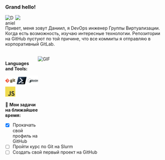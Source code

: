 ### Grand hello!

<img src="https://media.giphy.com/media/hvRJCLFzcasrR4ia7z/giphy.gif" width="32px" width="32px"> <a href="https://t.me/QutePoet"><img align="left" alt="Daniel's Telegram" height="32px" width="32px" src="https://upload.wikimedia.org/wikipedia/commons/8/83/Telegram_2019_Logo.svg" /></a>
<br>

<p>
Привет, меня зовут Даниил, я DevOps инженер Группы Виртуализации. Когда есть возможность, изучаю интересные технологии. Репозитории на GitHub пустуют по той причине, что все коммиты я отправляю в корпоративный GitLab.
</p>

<br>

<img align="right" alt="GIF" src="https://raw.githubusercontent.com/kalashnikov-ulmic/kalashnikov-ulmic/main/%D0%A3%D1%87%D1%83%D1%81%D1%8C%20%D0%BD%D0%B0%20Slurm.png?raw=true" width="400" height="280" />
  
**Languages and Tools:**  

<code><img height="32" width="32px" src="https://raw.githubusercontent.com/github/explore/80688e429a7d4ef2fca1e82350fe8e3517d3494d/topics/git/git.png"></code>
<code><img height="32" width="32px" src="https://raw.githubusercontent.com/github/explore/80688e429a7d4ef2fca1e82350fe8e3517d3494d/topics/powershell/powershell.png"></code>
<code><img height="32" width="32px" src="https://raw.githubusercontent.com/github/explore/80688e429a7d4ef2fca1e82350fe8e3517d3494d/topics/bash/bash.png"></code>
<code><img height="32" width="32px" src="https://raw.githubusercontent.com/github/explore/80688e429a7d4ef2fca1e82350fe8e3517d3494d/topics/javascript/javascript.png"></code>

🚧 **Мои задачи на ближайшее время:**
<!-- TODO-IST:START -->
* [x] Прокачать свой профиль на GitHub
* [ ] Пройти курс по Git на Slurm
* [ ] Создать свой первый проект на GitHub       
<!-- TODO-IST:END -->
